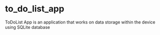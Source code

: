 # to_do_list_app
ToDoList App is an application that works on data storage within the device using SQLite database
